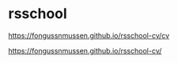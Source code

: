 # rsschool

https://fongussnmussen.github.io/rsschool-cv/cv

https://fongussnmussen.github.io/rsschool-cv/
